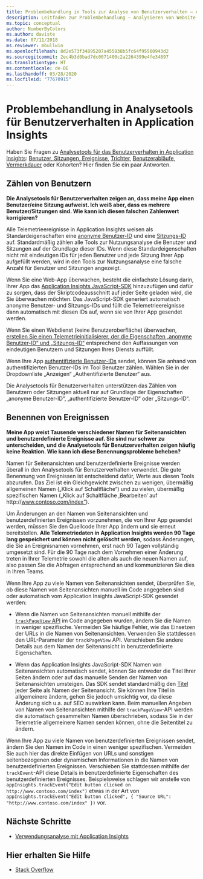 ```yaml
---
title: Problembehandlung in Tools zur Analyse von Benutzerverhalten – Azure Application Insights
description: Leitfaden zur Problembehandlung – Analysieren von Website- und Appnutzung mithilfe von Application Insights.
ms.topic: conceptual
author: NumberByColors
ms.author: daviste
ms.date: 07/11/2018
ms.reviewer: mbullwin
ms.openlocfilehash: 8d2e573f34895207a455838b5fc64f95560943d2
ms.sourcegitcommit: 2ec4b3d0bad7dc0071400c2a2264399e4fe34897
ms.translationtype: HT
ms.contentlocale: de-DE
ms.lasthandoff: 03/28/2020
ms.locfileid: "77670915"
---
```

# <a name="troubleshoot-user-behavior-analytics-tools-in-application-insights"></a>Problembehandlung in Analysetools für Benutzerverhalten in Application Insights
Haben Sie Fragen zu [Analysetools für das Benutzerverhalten in Application Insights](usage-overview.md): [Benutzer, Sitzungen, Ereignisse](usage-segmentation.md), [Trichter](usage-funnels.md), [Benutzerabläufe](usage-flows.md), [Vermerkdauer](usage-retention.md) oder Kohorten? Hier finden Sie ein paar Antworten.

## <a name="counting-users"></a>Zählen von Benutzern
**Die Analysetools für Benutzerverhalten zeigen an, dass meine App einen Benutzer/eine Sitzung aufweist. Ich weiß aber, dass es mehrere Benutzer/Sitzungen sind. Wie kann ich diesen falschen Zahlenwert korrigieren?**

Alle Telemetrieereignisse in Application Insights weisen als Standardeigenschaften eine [anonyme Benutzer-ID](../../azure-monitor/app/data-model-context.md) und eine [Sitzungs-ID](../../azure-monitor/app/data-model-context.md) auf. Standardmäßig zählen alle Tools zur Nutzungsanalyse die Benutzer und Sitzungen auf der Grundlage dieser IDs. Wenn diese Standardeigenschaften nicht mit eindeutigen IDs für jeden Benutzer und jede Sitzung Ihrer App aufgefüllt werden, wird in den Tools zur Nutzungsanalyse eine falsche Anzahl für Benutzer und Sitzungen angezeigt.

Wenn Sie eine Web-App überwachen, besteht die einfachste Lösung darin, Ihrer App das [Application Insights JavaScript-SDK](../../azure-monitor/app/javascript.md) hinzuzufügen und dafür zu sorgen, dass der Skriptcodeausschnitt auf jeder Seite geladen wird, die Sie überwachen möchten. Das JavaScript-SDK generiert automatisch anonyme Benutzer- und Sitzungs-IDs und füllt die Telemetrieereignisse dann automatisch mit diesen IDs auf, wenn sie von Ihrer App gesendet werden.

Wenn Sie einen Webdienst (keine Benutzeroberfläche) überwachen, [erstellen Sie einen Telemetrieinitialisierer, der die Eigenschaften „anonyme Benutzer-ID“ und „Sitzungs-ID“](usage-send-user-context.md) entsprechend den Auffassungen von eindeutigen Benutzern und Sitzungen Ihres Diensts auffüllt.

Wenn Ihre App [authentifizierte Benutzer-IDs](../../azure-monitor/app/api-custom-events-metrics.md#authenticated-users) sendet, können Sie anhand von authentifizierten Benutzer-IDs im Tool Benutzer zählen. Wählen Sie in der Dropdownliste „Anzeigen“ „Authentifizierte Benutzer“ aus.

Die Analysetools für Benutzerverhalten unterstützen das Zählen von Benutzern oder Sitzungen aktuell nur auf Grundlage der Eigenschaften „anonyme Benutzer-ID“, „authentifizierte Benutzer-ID“ oder „Sitzungs-ID“.

## <a name="naming-events"></a>Benennen von Ereignissen
**Meine App weist Tausende verschiedener Namen für Seitenansichten und benutzerdefinierte Ereignisse auf. Sie sind nur schwer zu unterscheiden, und die Analysetools für Benutzerverhalten zeigen häufig keine Reaktion. Wie kann ich diese Benennungsprobleme beheben?**

Namen für Seitenansichten und benutzerdefinierte Ereignisse werden überall in den Analysetools für Benutzerverhalten verwendet. Die gute Benennung von Ereignissen ist entscheidend dafür, Werte aus diesen Tools abzurufen. Das Ziel ist ein Gleichgewicht zwischen zu wenigen, übermäßig allgemeinen Namen („Klick auf Schaltfläche“) und zu vielen, übermäßig spezifischen Namen („Klick auf Schaltfläche ‚Bearbeiten‘ auf http:\//www.contoso.com/index“).

Um Änderungen an den Namen von Seitenansichten und benutzerdefinierten Ereignissen vorzunehmen, die von Ihrer App gesendet werden, müssen Sie den Quellcode Ihrer App ändern und sie erneut bereitstellen. **Alle Telemetriedaten in Application Insights werden 90 Tage lang gespeichert und können nicht gelöscht werden**, sodass Änderungen, die Sie an Ereignisnamen vornehmen, erst nach 90 Tagen vollständig umgesetzt sind. Für die 90 Tage nach dem Vornehmen einer Änderung treten in Ihrer Telemetrie sowohl die alten als auch die neuen Namen auf, also passen Sie die Abfragen entsprechend an und kommunizieren Sie dies in Ihren Teams.

Wenn Ihre App zu viele Namen von Seitenansichten sendet, überprüfen Sie, ob diese Namen von Seitenansichten manuell im Code angegeben sind oder automatisch vom Application Insights JavaScript-SDK gesendet werden:

* Wenn die Namen von Seitenansichten manuell mithilfe der [`trackPageView` API](https://github.com/Microsoft/ApplicationInsights-JS/blob/master/API-reference.md) im Code angegeben wurden, ändern Sie die Namen in weniger spezifische. Vermeiden Sie häufige Fehler, wie das Einsetzen der URLs in die Namen von Seitenansichten. Verwenden Sie stattdessen den URL-Parameter der `trackPageView` API. Verschieben Sie andere Details aus dem Namen der Seitenansicht in benutzerdefinierte Eigenschaften.

* Wenn das Application Insights JavaScript-SDK Namen von Seitenansichten automatisch sendet, können Sie entweder die Titel Ihrer Seiten ändern oder auf das manuelle Senden der Namen von Seitenansichten umsteigen. Das SDK sendet standardmäßig den [Titel](https://developer.mozilla.org/docs/Web/HTML/Element/title) jeder Seite als Namen der Seitenansicht. Sie können Ihre Titel in allgemeinere ändern, gehen Sie jedoch umsichtig vor, da diese Änderung sich u.a. auf SEO auswirken kann. Beim manuellen Angeben von Namen von Seitenansichten mithilfe der `trackPageView`-API werden die automatisch gesammelten Namen überschrieben, sodass Sie in der Telemetrie allgemeinere Namen senden können, ohne die Seitentitel zu ändern.   

Wenn Ihre App zu viele Namen von benutzerdefinierten Ereignissen sendet, ändern Sie den Namen im Code in einen weniger spezifischen. Vermeiden Sie auch hier das direkte Einfügen von URLs und sonstigen seitenbezogenen oder dynamischen Informationen in die Namen von benutzerdefinierten Ereignissen. Verschieben Sie stattdessen mithilfe der `trackEvent`-API diese Details in benutzerdefinierte Eigenschaften des benutzerdefinierten Ereignisses. Beispielsweise schlagen wir anstelle von `appInsights.trackEvent("Edit button clicked on http://www.contoso.com/index")` etwas in der Art von `appInsights.trackEvent("Edit button clicked", { "Source URL": "http://www.contoso.com/index" })` vor.

## <a name="next-steps"></a>Nächste Schritte

* [Verwendungsanalyse mit Application Insights](usage-overview.md)

## <a name="get-help"></a>Hier erhalten Sie Hilfe
* [Stack Overflow](https://stackoverflow.com/questions/tagged/ms-application-insights)

